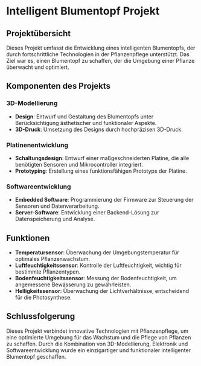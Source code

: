 # Intelligent Blumentopf Projekt

## Projektübersicht

Dieses Projekt umfasst die Entwicklung eines intelligenten Blumentopfs, der durch fortschrittliche Technologien in der Pflanzenpflege unterstützt. Das Ziel war es, einen Blumentopf zu schaffen, der die Umgebung einer Pflanze überwacht und optimiert.

## Komponenten des Projekts

### 3D-Modellierung

- **Design**: Entwurf und Gestaltung des Blumentopfs unter Berücksichtigung ästhetischer und funktionaler Aspekte.
- **3D-Druck**: Umsetzung des Designs durch hochpräzisen 3D-Druck.

### Platinenentwicklung

- **Schaltungsdesign**: Entwurf einer maßgeschneiderten Platine, die alle benötigten Sensoren und Mikrocontroller integriert.
- **Prototyping**: Erstellung eines funktionsfähigen Prototyps der Platine.

### Softwareentwicklung

- **Embedded Software**: Programmierung der Firmware zur Steuerung der Sensoren und Datenverarbeitung.
- **Server-Software**: Entwicklung einer Backend-Lösung zur Datenspeicherung und Analyse.

## Funktionen

- **Temperatursensor**: Überwachung der Umgebungstemperatur für optimales Pflanzenwachstum.
- **Luftfeuchtigkeitssensor**: Kontrolle der Luftfeuchtigkeit, wichtig für bestimmte Pflanzentypen.
- **Bodenfeuchtigkeitssensor**: Messung der Bodenfeuchtigkeit, um angemessene Bewässerung zu gewährleisten.
- **Helligkeitssensor**: Überwachung der Lichtverhältnisse, entscheidend für die Photosynthese.

## Schlussfolgerung

Dieses Projekt verbindet innovative Technologien mit Pflanzenpflege, um eine optimierte Umgebung für das Wachstum und die Pflege von Pflanzen zu schaffen. Durch die Kombination von 3D-Modellierung, Elektronik und Softwareentwicklung wurde ein einzigartiger und funktionaler intelligenter Blumentopf geschaffen.
